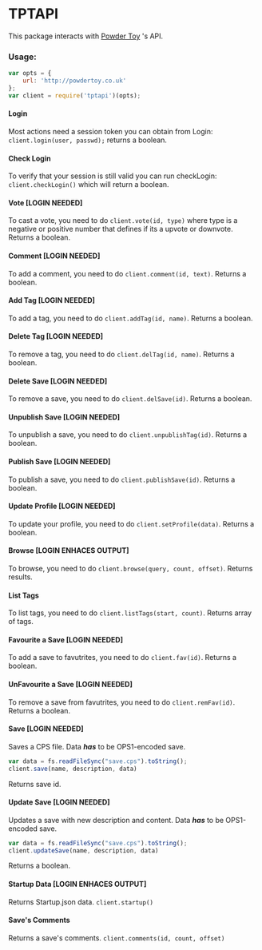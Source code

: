 # TPTAPI
This package interacts with [Powder Toy](powdertoy.co.uk) 's API.

### Usage:
```javascript
var opts = {
    url: 'http://powdertoy.co.uk'
};
var client = require('tptapi')(opts);
```

#### Login
Most actions need a session token you can obtain from Login: `client.login(user, passwd);` returns a boolean.

#### Check Login
To verify that your session is still valid you can run checkLogin:  `client.checkLogin()` which will return a boolean.

#### Vote [LOGIN NEEDED]
To cast a vote, you need to do `client.vote(id, type)` where type is a negative or positive number that defines if its a upvote or downvote. Returns a boolean.

#### Comment [LOGIN NEEDED]
To add a comment, you need to do `client.comment(id, text)`. Returns a boolean.

#### Add Tag [LOGIN NEEDED]
To add a tag, you need to do `client.addTag(id, name)`. Returns a boolean.

#### Delete Tag [LOGIN NEEDED]
To remove a tag, you need to do `client.delTag(id, name)`. Returns a boolean.

#### Delete Save [LOGIN NEEDED]
To remove a save, you need to do `client.delSave(id)`. Returns a boolean.

#### Unpublish Save [LOGIN NEEDED]
To unpublish a save, you need to do `client.unpublishTag(id)`. Returns a boolean.

#### Publish Save [LOGIN NEEDED]
To publish a save, you need to do `client.publishSave(id)`. Returns a boolean.

#### Update Profile [LOGIN NEEDED]
To update your profile, you need to do `client.setProfile(data)`. Returns a boolean.

#### Browse [LOGIN ENHACES OUTPUT]
To browse, you need to do `client.browse(query, count, offset)`. Returns results.

#### List Tags
To list tags, you need to do `client.listTags(start, count)`.
Returns array of tags.

#### Favourite a Save [LOGIN NEEDED]
To add a save to favutrites, you need to do `client.fav(id)`. Returns a boolean.

#### UnFavourite a Save [LOGIN NEEDED]
To remove a save from favutrites, you need to do `client.remFav(id)`. Returns a boolean.

#### Save [LOGIN NEEDED]
Saves a CPS file. Data **_has_** to be OPS1-encoded save.
```javascript
var data = fs.readFileSync("save.cps").toString();
client.save(name, description, data)
```
Returns save id.

#### Update Save [LOGIN NEEDED]
Updates a save with new description and content. Data **_has_** to be OPS1-encoded save.
```javascript
var data = fs.readFileSync("save.cps").toString();
client.updateSave(name, description, data)
```
Returns a boolean.

#### Startup Data [LOGIN ENHACES OUTPUT]
Returns Startup.json data. `client.startup()`

#### Save's Comments
Returns a save's comments. `client.comments(id, count, offset)`
